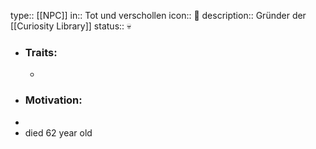type:: [[NPC]]
in:: Tot und verschollen
icon:: 👤
description:: Gründer der [[Curiosity Library]]
status:: 💀

- ### Traits:
	-
- ### Motivation:
-
- died  62 year old